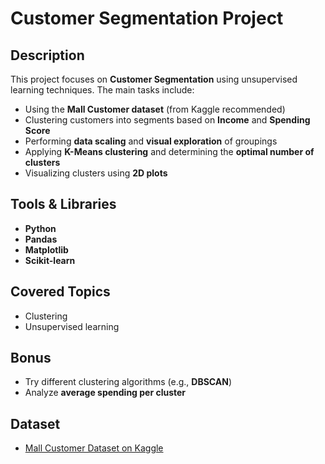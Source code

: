 # Customer Segmentation Project

## Description
This project focuses on **Customer Segmentation** using unsupervised learning techniques. The main tasks include:

- Using the **Mall Customer dataset** (from Kaggle recommended)
- Clustering customers into segments based on **Income** and **Spending Score**
- Performing **data scaling** and **visual exploration** of groupings
- Applying **K-Means clustering** and determining the **optimal number of clusters**
- Visualizing clusters using **2D plots**

## Tools & Libraries
- **Python**
- **Pandas**
- **Matplotlib**
- **Scikit-learn**

## Covered Topics
- Clustering
- Unsupervised learning

## Bonus
- Try different clustering algorithms (e.g., **DBSCAN**)
- Analyze **average spending per cluster**

## Dataset
- [Mall Customer Dataset on Kaggle](https://www.kaggle.com/datasets)

